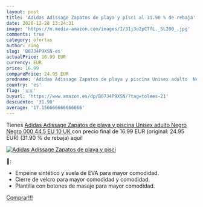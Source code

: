```yaml
---
layout: post
title: 'Adidas Adissage Zapatos de playa y pisci al 31.90 % de rebaja'
date: 2020-12-28 13:24:31
image: 'https://m.media-amazon.com/images/I/31j3o2pCTfL._SL200_.jpg'
comments: true
category: ofertas
author: ring
slug: 'B07J4P9XSN-es'
actualPrice: 16.99 EUR
currency: EUR
price: 16.99
comparePrice: 24.95 EUR
prodname: 'Adidas Adissage Zapatos de playa y piscina Unisex adulto  Negro  Negro 000   44.5 EU  10 UK '
country: 'es'
flag: '🇪🇸'
buyurl: 'https://www.amazon.es/dp/B07J4P9XSN/?tag=tolees-21'
descuento: '31.90'
average: '17.156666666666666'
---
```


Tienes [Adidas Adissage Zapatos de playa y piscina Unisex adulto  Negro  Negro 000   44.5 EU  10 UK ](https://www.amazon.es/dp/B07J4P9XSN/?tag=tolees-21) con precio final de  16.99 EUR (original: 24.95 EUR) (31.90 %  de rebaja) aqui!

[![Adidas Adissage Zapatos de playa y pisci](https://m.media-amazon.com/images/I/31j3o2pCTfL._SL200_.jpg)](https://www.amazon.es/dp/B07J4P9XSN/?tag=tolees-21)

🔎:

- Empeine sintético y suela de EVA para mayor comodidad.
- Cierre de velcro para mayor comodidad y comodidad.
- Plantilla con botones de masaje para mayor comodidad.

[Comprar!!!](https://www.amazon.es/dp/B07J4P9XSN/?tag=tolees-21)
